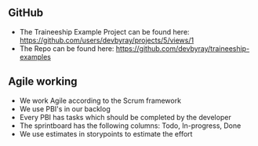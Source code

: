 ## GitHub
- The Traineeship Example Project can be found here: https://github.com/users/devbyray/projects/5/views/1
- The Repo can be found here: https://github.com/devbyray/traineeship-examples

## Agile working
- We work Agile according to the Scrum framework
- We use PBI's in our backlog
- Every PBI has tasks which should be completed by the developer
- The sprintboard has the following columns: Todo, In-progress, Done
- We use estimates in storypoints to estimate the effort 